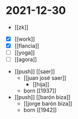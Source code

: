 # 2021-12-30

- [[zk]]
- [x] [[work]]
- [x] [[flancia]]
- [ ] [[yoga]]
- [ ] [[agora]]
- [[push]] [[saer]]
  - [[juan josé saer]]
    - [[hija]]
  - born [[1937]]
- [[push]] [[barón biza]]
  - [[jorge barón biza]]
  - born [[1942]]
